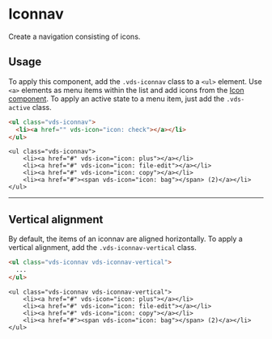 # Iconnav

<p class="vds-text-lead">Create a navigation consisting of icons.</p>

## Usage

To apply this component, add the `.vds-iconnav` class to a `<ul>` element. Use `<a>` elements as menu items within the list and add icons from the [Icon component](icon.md). To apply an active state to a menu item, just add the `.vds-active` class.

```html
<ul class="vds-iconnav">
  <li><a href="" vds-icon="icon: check"></a></li>
</ul>
```

```example
<ul class="vds-iconnav">
    <li><a href="#" vds-icon="icon: plus"></a></li>
    <li><a href="#" vds-icon="icon: file-edit"></a></li>
    <li><a href="#" vds-icon="icon: copy"></a></li>
    <li><a href="#"><span vds-icon="icon: bag"></span> (2)</a></li>
</ul>
```

---

## Vertical alignment

By default, the items of an iconnav are aligned horizontally. To apply a vertical alignment, add the `.vds-iconnav-vertical` class.

```html
<ul class="vds-iconnav vds-iconnav-vertical">
  ...
</ul>
```

```example
<ul class="vds-iconnav vds-iconnav-vertical">
    <li><a href="#" vds-icon="icon: plus"></a></li>
    <li><a href="#" vds-icon="icon: file-edit"></a></li>
    <li><a href="#" vds-icon="icon: copy"></a></li>
    <li><a href="#"><span vds-icon="icon: bag"></span> (2)</a></li>
</ul>
```
